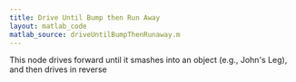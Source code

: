 ```yaml
---
title: Drive Until Bump then Run Away
layout: matlab_code
matlab_source: driveUntilBumpThenRunaway.m
---
```

This node drives forward until it smashes into an object (e.g., John's Leg), and then drives in reverse
